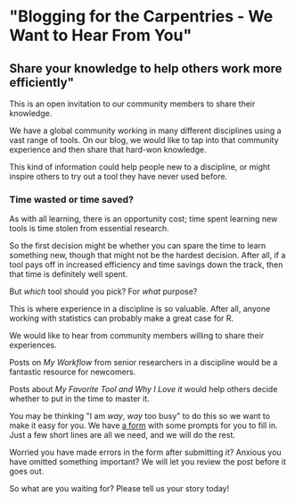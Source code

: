 # "Blogging for the Carpentries - We Want to Hear From You"
## Share your knowledge to help others work more efficiently"


This is an open invitation to our community members to share their knowledge.

We have a global community working in many different disciplines using a vast range of tools. On our blog, we would like to tap 
into that community experience and then share that hard-won knowledge.

This kind of information could help people new to a discipline, or might inspire others to try out a tool they have never used before.

### Time wasted or time saved?

As with all learning, there is an opportunity cost; time spent learning new tools is time stolen from essential research. 

So the first decision might be whether you can spare the time to learn something new, though that might not be the hardest decision. 
After all, if a tool pays off in increased efficiency and time savings down the track, then that time is definitely well spent.

But *which* tool should you pick? For *what* purpose? 

This is where experience in a discipline is so valuable. After all, anyone working with statistics can probably make a great case for R. 

We would like to hear from community members willing to share their experiences.

Posts on *My Workflow* from senior researchers in a discipline would be a fantastic resource for newcomers.

Posts about *My Favorite Tool and Why I Love it* would help others decide whether to put in the time to master it.

You may be thinking "I am *way*, *way* too busy" to do this so we want to make it easy for you. We 
have [a form](https://docs.google.com/forms/d/e/1FAIpQLSeiu5NzJsLxYueaQrNn_qKbaa5JR2Sz12CeCRyedKQxwb54Dw/viewform) with 
some prompts for you to fill in. Just a few short lines are all we need, and we will do the rest. 

Worried you have made errors in the form after submitting it? Anxious you have omitted something important? 
We will let you review the post before it goes out.

So what are you waiting for? Please tell us your story today!
